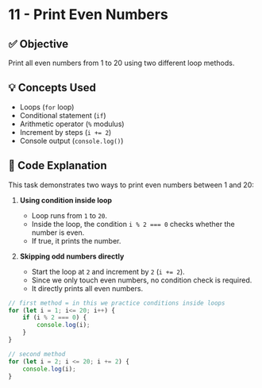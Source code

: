 # 11 - Print Even Numbers

## ✅ Objective
Print all even numbers from 1 to 20 using two different loop methods.

## 💡 Concepts Used
- Loops (`for` loop)
- Conditional statement (`if`)
- Arithmetic operator (`%` modulus)
- Increment by steps (`i += 2`)
- Console output (`console.log()`)

## 📘 Code Explanation
This task demonstrates two ways to print even numbers between 1 and 20:

1. **Using condition inside loop**  
   - Loop runs from `1` to `20`.  
   - Inside the loop, the condition `i % 2 === 0` checks whether the number is even.  
   - If true, it prints the number.

2. **Skipping odd numbers directly**  
   - Start the loop at `2` and increment by `2` (`i += 2`).  
   - Since we only touch even numbers, no condition check is required.  
   - It directly prints all even numbers.

```javascript
// first method = in this we practice conditions inside loops
for (let i = 1; i<= 20; i++) {
    if (i % 2 === 0) {
        console.log(i);
    }
}

// second method
for (let i = 2; i <= 20; i += 2) {
    console.log(i);
}
